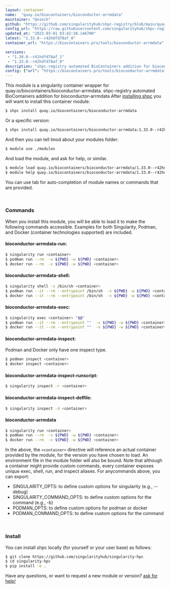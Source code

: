 ```yaml
---
layout: container
name:  "quay.io/biocontainers/bioconductor-arrmdata"
maintainer: "@vsoch"
github: "https://github.com/singularityhub/shpc-registry/blob/main/quay.io/biocontainers/bioconductor-arrmdata/container.yaml"
config_url: "https://raw.githubusercontent.com/singularityhub/shpc-registry/main/quay.io/biocontainers/bioconductor-arrmdata/container.yaml"
updated_at: "2023-03-01 03:42:38.146700"
latest: "1.33.0--r42hdfd78af_0"
container_url: "https://biocontainers.pro/tools/bioconductor-arrmdata"

versions:
 - "1.30.0--r41hdfd78af_1"
 - "1.33.0--r42hdfd78af_0"
description: "shpc-registry automated BioContainers addition for bioconductor-arrmdata"
config: {"url": "https://biocontainers.pro/tools/bioconductor-arrmdata", "maintainer": "@vsoch", "description": "shpc-registry automated BioContainers addition for bioconductor-arrmdata", "latest": {"1.33.0--r42hdfd78af_0": "sha256:2bd9e679bebdb09dfc7d06c5eef136946a3060b7759bf046aeb41b9a34de21f9"}, "tags": {"1.30.0--r41hdfd78af_1": "sha256:d439ab215ae781076d0af48839816e5f655b3c51f75d7ea45c99db5c1bb42bde", "1.33.0--r42hdfd78af_0": "sha256:2bd9e679bebdb09dfc7d06c5eef136946a3060b7759bf046aeb41b9a34de21f9"}, "docker": "quay.io/biocontainers/bioconductor-arrmdata"}
---
```


This module is a singularity container wrapper for quay.io/biocontainers/bioconductor-arrmdata.
shpc-registry automated BioContainers addition for bioconductor-arrmdata
After [installing shpc](#install) you will want to install this container module:


```bash
$ shpc install quay.io/biocontainers/bioconductor-arrmdata
```

Or a specific version:

```bash
$ shpc install quay.io/biocontainers/bioconductor-arrmdata:1.33.0--r42hdfd78af_0
```

And then you can tell lmod about your modules folder:

```bash
$ module use ./modules
```

And load the module, and ask for help, or similar.

```bash
$ module load quay.io/biocontainers/bioconductor-arrmdata/1.33.0--r42hdfd78af_0
$ module help quay.io/biocontainers/bioconductor-arrmdata/1.33.0--r42hdfd78af_0
```

You can use tab for auto-completion of module names or commands that are provided.

<br>

### Commands

When you install this module, you will be able to load it to make the following commands accessible.
Examples for both Singularity, Podman, and Docker (container technologies supported) are included.

#### bioconductor-arrmdata-run:

```bash
$ singularity run <container>
$ podman run --rm  -v ${PWD} -w ${PWD} <container>
$ docker run --rm  -v ${PWD} -w ${PWD} <container>
```

#### bioconductor-arrmdata-shell:

```bash
$ singularity shell -s /bin/sh <container>
$ podman run --it --rm --entrypoint /bin/sh  -v ${PWD} -w ${PWD} <container>
$ docker run --it --rm --entrypoint /bin/sh  -v ${PWD} -w ${PWD} <container>
```

#### bioconductor-arrmdata-exec:

```bash
$ singularity exec <container> "$@"
$ podman run --it --rm --entrypoint ""  -v ${PWD} -w ${PWD} <container> "$@"
$ docker run --it --rm --entrypoint ""  -v ${PWD} -w ${PWD} <container> "$@"
```

#### bioconductor-arrmdata-inspect:

Podman and Docker only have one inspect type.

```bash
$ podman inspect <container>
$ docker inspect <container>
```

#### bioconductor-arrmdata-inspect-runscript:

```bash
$ singularity inspect -r <container>
```

#### bioconductor-arrmdata-inspect-deffile:

```bash
$ singularity inspect -d <container>
```



#### bioconductor-arrmdata

```bash
$ singularity run <container>
$ podman run --rm  -v ${PWD} -w ${PWD} <container>
$ docker run --rm  -v ${PWD} -w ${PWD} <container>
```


In the above, the `<container>` directive will reference an actual container provided
by the module, for the version you have chosen to load. An environment file in the
module folder will also be bound. Note that although a container
might provide custom commands, every container exposes unique exec, shell, run, and
inspect aliases. For anycommands above, you can export:

 - SINGULARITY_OPTS: to define custom options for singularity (e.g., --debug)
 - SINGULARITY_COMMAND_OPTS: to define custom options for the command (e.g., -b)
 - PODMAN_OPTS: to define custom options for podman or docker
 - PODMAN_COMMAND_OPTS: to define custom options for the command

<br>

### Install

You can install shpc locally (for yourself or your user base) as follows:

```bash
$ git clone https://github.com/singularityhub/singularity-hpc
$ cd singularity-hpc
$ pip install -e .
```

Have any questions, or want to request a new module or version? [ask for help!](https://github.com/singularityhub/singularity-hpc/issues)